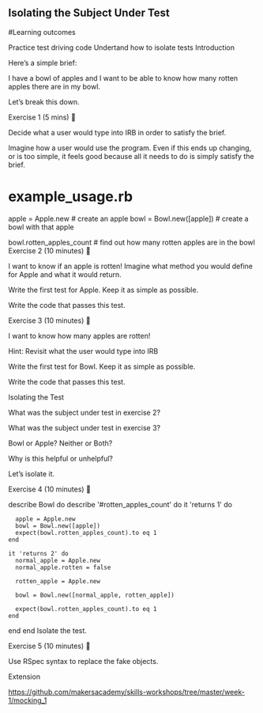 ## Isolating the Subject Under Test

#Learning outcomes

Practice test driving code
Undertand how to isolate tests
Introduction

Here’s a simple brief:

I have a bowl of apples and I want to be able to know how many rotten apples there are in my bowl.

Let’s break this down.

Exercise 1 (5 mins) :apple:

Decide what a user would type into IRB in order to satisfy the brief.

Imagine how a user would use the program. Even if this ends up changing, or is too simple, it feels good because all it needs to do is simply satisfy the brief.

# example_usage.rb

apple = Apple.new # create an apple
bowl = Bowl.new([apple]) # create a bowl with that apple

bowl.rotten_apples_count # find out how many rotten apples are in the bowl
Exercise 2 (10 minutes) :apple:

I want to know if an apple is rotten! Imagine what method you would define for Apple and what it would return.

Write the first test for Apple. Keep it as simple as possible.

Write the code that passes this test.

Exercise 3 (10 minutes) :apple:

I want to know how many apples are rotten!

Hint: Revisit what the user would type into IRB

Write the first test for Bowl. Keep it as simple as possible.

Write the code that passes this test.

Isolating the Test

What was the subject under test in exercise 2?

What was the subject under test in exercise 3?

Bowl or Apple? Neither or Both?

Why is this helpful or unhelpful?

Let’s isolate it.

Exercise 4 (10 minutes) :apple:

describe Bowl do
  describe '#rotten_apples_count' do
    it 'returns 1' do

      apple = Apple.new
      bowl = Bowl.new([apple])
      expect(bowl.rotten_apples_count).to eq 1
    end

    it 'returns 2' do
      normal_apple = Apple.new
      normal_apple.rotten = false

      rotten_apple = Apple.new

      bowl = Bowl.new([normal_apple, rotten_apple])

      expect(bowl.rotten_apples_count).to eq 1
    end
  end
end
Isolate the test.

Exercise 5 (10 minutes) :apple:

Use RSpec syntax to replace the fake objects.

Extension

https://github.com/makersacademy/skills-workshops/tree/master/week-1/mocking_1
